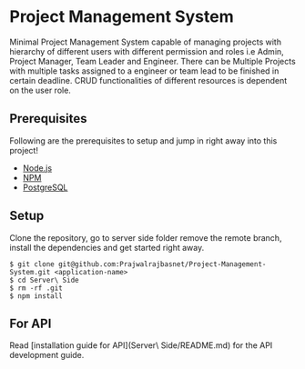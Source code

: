 # Project Management System
  Minimal Project Management System capable of managing projects with hierarchy of different users with different permission and roles i.e Admin, Project Manager, 
  Team Leader and Engineer. There can be Multiple Projects with multiple tasks assigned to a engineer or team lead to be finished in certain deadline. CRUD functionalities
  of different resources is dependent on the user role.

## Prerequisites
  Following are the prerequisites to setup and jump in right away into this project! 

- [Node.js](https://yarnpkg.com/en/docs/install)
- [NPM](https://docs.npmjs.com/getting-started/installing-node)
- [PostgreSQL](https://www.postgresql.org/download/) 

## Setup

Clone the repository, go to server side folder remove the remote branch, install the dependencies and get started right away.

    $ git clone git@github.com:Prajwalrajbasnet/Project-Management-System.git <application-name>
    $ cd Server\ Side
    $ rm -rf .git
    $ npm install

## For API

Read [installation guide for API](Server\ Side/README.md) for the API development guide.
